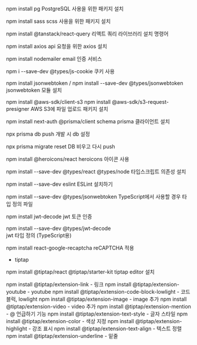 npm install pg
PostgreSQL 사용을 위한 패키지 설치

npm install sass
scss 사용을 위한 패키지 설치

npm install @tanstack/react-query
리액트 쿼리 라이브러리 설치 명령어

npm install axios
api 요청을 위한 axios 설치

npm install nodemailer
email 인증 서비스

npm i --save-dev @types/js-cookie
쿠키 사용

npm install jsonwebtoken / npm install --save-dev @types/jsonwebtoken
jsonwebtoken 모듈 설치

npm install @aws-sdk/client-s3
npm install @aws-sdk/s3-request-presigner
AWS S3에 파일 업로드 패키지 설치

npm install next-auth @prisma/client
schema prisma 클라이언트 설치

npx prisma db push
개발 시 db 설정

npx prisma migrate reset
DB 비우고 다시 push

npm install @heroicons/react
heroicons 아이콘 사용

npm install --save-dev @types/react @types/node
타입스크립트 의존성 설치

npm install --save-dev eslint
ESLint 설치하기

npm install --save-dev @types/jsonwebtoken
TypeScript에서 사용할 경우 타입 정의 파일

npm install jwt-decode
jwt 토큰 인증

npm install --save-dev @types/jwt-decode  
jwt 타입 정의 (TypeScript용)

npm install react-google-recaptcha
reCAPTCHA 적용

- tiptap

npm install @tiptap/react @tiptap/starter-kit
tiptap editor 설치

npm install @tiptap/extension-link - 링크
npm install @tiptap/extension-youtube - youtube
npm install @tiptap/extension-code-block-lowlight - 코드블럭, lowlight
npm install @tiptap/extension-image - image 추가
npm install @tiptap/extension-video - video 추가
npm install @tiptap/extension-mention - @ 언급하기 기능
npm install @tiptap/extension-text-style - 글자 스타일
npm install @tiptap/extension-color - 색상 지정
npm install @tiptap/extension-highlight - 강조 표시
npm install @tiptap/extension-text-align - 텍스트 정렬
npm install @tiptap/extension-underline - 밑줄
